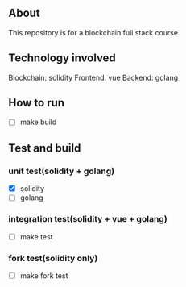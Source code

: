 ## About
This repository is for a blockchain full stack course

## Technology involved
Blockchain: solidity
Frontend: vue
Backend: golang

## How to run
- [ ] make build


## Test and build
### unit test(solidity + golang)
- [x] solidity
- [ ] golang
### integration test(solidity + vue + golang)
- [ ] make test
### fork test(solidity only)
- [ ] make fork test